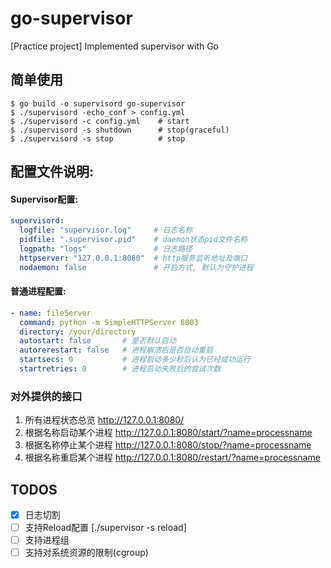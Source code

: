# go-supervisor
[Practice project] Implemented supervisor with Go

## 简单使用

```shell
$ go build -o supervisord go-supervisor
$ ./supervisord -echo_conf > config.yml
$ ./supervisord -c config.yml    # start
$ ./supervisord -s shutdown      # stop(graceful)
$ ./supervisord -s stop          # stop
```

## 配置文件说明:

#### Supervisor配置:

```yml
supervisord:
  logfile: "supervisor.log"     # 日志名称
  pidfile: ".supervisor.pid"    # daemon状态pid文件名称
  logpath: "logs"               # 日志路径
  httpserver: "127.0.0.1:8080"  # http服务监听地址及端口
  nodaemon: false               # 开启方式, 默认为守护进程
```

#### 普通进程配置:
```yml
- name: fileServer
  command: python -m SimpleHTTPServer 8003
  directory: /your/directory
  autostart: false       # 是否默认启动
  autorerestart: false   # 进程崩溃后是否自动重启
  startsecs: 0           # 进程启动多少秒后认为已经成功运行
  startretries: 0        # 进程启动失败后的尝试次数
```

### 对外提供的接口

1. 所有进程状态总览 http://127.0.0.1:8080/
2. 根据名称启动某个进程 http://127.0.0.1:8080/start/?name=processname
3. 根据名称停止某个进程 http://127.0.0.1:8080/stop/?name=processname
4. 根据名称重启某个进程 http://127.0.0.1:8080/restart/?name=processname

## TODOS
- [x] 日志切割
- [ ] 支持Reload配置 [./supervisor -s reload]
- [ ] 支持进程组
- [ ] 支持对系统资源的限制(cgroup)
